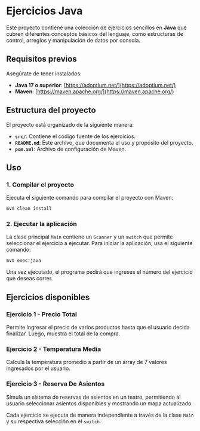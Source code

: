# Ejercicios Java

Este proyecto contiene una colección de ejercicios sencillos en **Java** que cubren diferentes conceptos básicos del lenguaje, como estructuras de control, arreglos y manipulación de datos por consola.

## Requisitos previos

Asegúrate de tener instalados:

- **Java 17 o superior**: [https://adoptium.net/](https://adoptium.net/)
- **Maven**: [https://maven.apache.org/](https://maven.apache.org/)

## Estructura del proyecto

El proyecto está organizado de la siguiente manera:

- **`src/`**: Contiene el código fuente de los ejercicios.
- **`README.md`**: Este archivo, que documenta el uso y propósito del proyecto.
- **`pom.xml`**: Archivo de configuración de Maven.

## Uso

### 1. Compilar el proyecto
Ejecuta el siguiente comando para compilar el proyecto con Maven:
```bash
mvn clean install
```

### 2. Ejecutar la aplicación
La clase principal `Main` contiene un `Scanner` y un `switch` que permite seleccionar el ejercicio a ejecutar. Para iniciar la aplicación, usa el siguiente comando:
```bash
mvn exec:java
```

Una vez ejecutado, el programa pedirá que ingreses el número del ejercicio que deseas correr.

## Ejercicios disponibles

### Ejercicio 1 - Precio Total
Permite ingresar el precio de varios productos hasta que el usuario decida finalizar. Luego, muestra el total de la compra.

### Ejercicio 2 - Temperatura Media
Calcula la temperatura promedio a partir de un array de 7 valores ingresados por el usuario.

### Ejercicio 3 - Reserva De Asientos
Simula un sistema de reservas de asientos en un teatro, permitiendo al usuario seleccionar asientos disponibles y mostrando un mapa actualizado.

Cada ejercicio se ejecuta de manera independiente a través de la clase `Main` y su respectiva selección en el `switch`.


